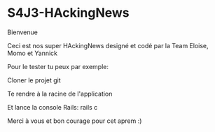 # S4J3-HAckingNews

Bienvenue

Ceci est nos super HAckingNews designé et codé par la Team Eloise, Momo et Yannick

Pour le tester tu peux par exemple:

Cloner le projet git

Te rendre à la racine de l'application

Et lance la console Rails:
rails c

Merci à vous et bon courage pour cet aprem :)
